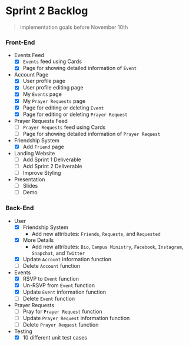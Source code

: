 <!-- @format -->

# Sprint 2 Backlog

> implementation goals before November 10th

### Front-End

- Events Feed
  - [x] `Events` feed using Cards
  - [x] Page for showing detailed information of `Event`
- Account Page
  - [x] User profile page
  - [x] User profile editing page
  - [x] My `Events` page
  - [x] My `Prayer Requests` page
  - [x] Page for editing or deleting `Event`
  - [x] Page for editing or deleting `Prayer Request`
- Prayer Requests Feed
  - [ ] `Prayer Requests` feed using Cards
  - [ ] Page for showing detailed information of `Prayer Request`
- Friendship System
  - [x] Add `Friend` page
- Landing Website
  - [ ] Add Sprint 1 Deliverable
  - [ ] Add Sprint 2 Deliverable
  - [ ] Improve Styling
- Presentation
  - [ ] Slides
  - [ ] Demo

### Back-End

- User
  - [x] Friendship System
    - Add new attributes: `Friends`, `Requests`, and `Requested`
  - [x] More Details
    - Add new attributes: `Bio`, `Campus Ministry`, `Facebook`, `Instagram`, `Snapchat`, and `Twitter`
  - [x] Update `Account` information function
  - [ ] Delete `Account` function
- Events
  - [x] RSVP to `Event` function
  - [x] Un-RSVP from `Event` function
  - [x] Update `Event` information function
  - [ ] Delete `Event` function
- Prayer Requests
  - [ ] Pray for `Prayer Request` function
  - [ ] Update `Prayer Request` information function
  - [ ] Delete `Prayer Request` function
- Testing
  - [x] 10 different unit test cases
